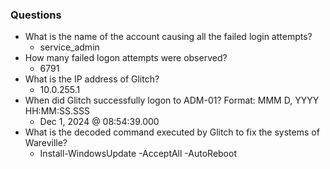 ### Questions
- What is the name of the account causing all the failed login attempts?
	- service_admin
- How many failed logon attempts were observed?
	- 6791
- What is the IP address of Glitch?
	- 10.0.255.1
- When did Glitch successfully logon to ADM-01? Format: MMM D, YYYY HH:MM:SS.SSS
	- Dec 1, 2024 @ 08:54:39.000
- What is the decoded command executed by Glitch to fix the systems of Wareville?
	- Install-WindowsUpdate -AcceptAll -AutoReboot
